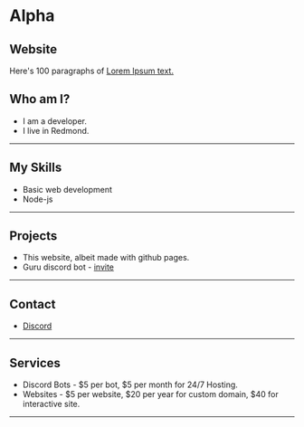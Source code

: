 # Alpha

## Website
Here's 100 paragraphs of [Lorem Ipsum text.](https://thealphadev.github.io/content/lorem-ipsum.md)





## Who am I?
* I am a developer.
* I live in Redmond.

---

## My Skills
* Basic web development
* Node-js

---

## Projects
* This website, albeit made with github pages.
* Guru discord bot - [invite](https://dsc.gg/guru)

---

## Contact
* [Discord](https://dsc.gg/alphabeta)

---

## Services
* Discord Bots - $5 per bot, $5 per month for 24/7 Hosting.
* Websites - $5 per website, $20 per year for custom domain, $40 for interactive site.

---
